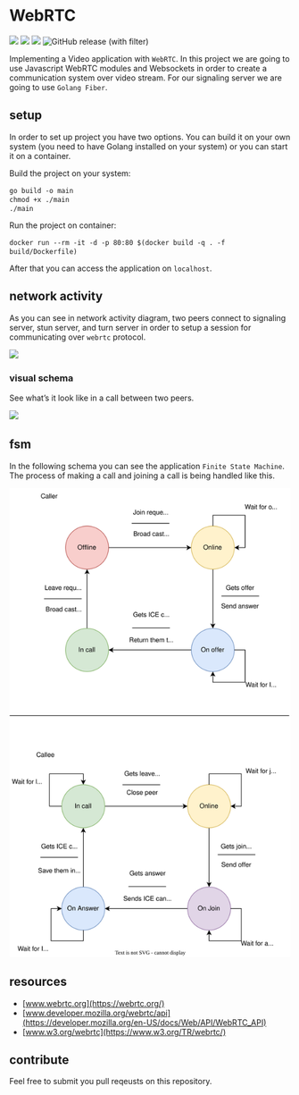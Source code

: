 # WebRTC

![](https://img.shields.io/badge/signaling-Go_Fiber-blue)
![](https://img.shields.io/badge/pwa-JavaScript-green)
![](https://img.shields.io/badge/protocol-WebRTC-red)
![GitHub release (with filter)](https://img.shields.io/github/v/release/amirhnajafiz/webrtc)

Implementing a Video application with ```WebRTC```. In this project we are going to
use Javascript WebRTC modules and Websockets in order to create a communication system over video stream.
For our signaling server we are going to use ```Golang Fiber```.

## setup

In order to set up project you have two options. You can build it on your
own system (you need to have Golang installed on your system) or you can
start it on a container.

Build the project on your system:

```shell
go build -o main
chmod +x ./main
./main
```

Run the project on container:

```shell
docker run --rm -it -d -p 80:80 $(docker build -q . -f build/Dockerfile)
```

After that you can access the application on ```localhost```.

## network activity

As you can see in network activity diagram, two peers connect to signaling server, stun server, and turn server
in order to setup a session for communicating over ```webrtc``` protocol.

![](https://developer.mozilla.org/en-US/docs/Web/API/WebRTC_API/Connectivity/webrtc-complete-diagram.png)

### visual schema

See what’s it look like in a call between two peers.

![](https://img.kancloud.cn/71/45/7145c9f8d8f4c39caf7fb5b4ce98d8b1_651x619.jpeg)

## fsm

In the following schema you can see the application ```Finite State Machine```.
The process of making a call and joining a call is being handled like this.

![](.github/diagram.svg)

## resources

- [www.webrtc.org](https://webrtc.org/)
- [www.developer.mozilla.org/webrtc/api](https://developer.mozilla.org/en-US/docs/Web/API/WebRTC_API)
- [www.w3.org/webrtc](https://www.w3.org/TR/webrtc/)

## contribute

Feel free to submit you pull reqeusts on this repository.
